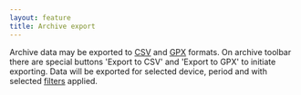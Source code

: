 ```yaml
---
layout: feature
title: Archive export
---
```


Archive data may be exported to [CSV](http://en.wikipedia.org/wiki/Comma-separated_values) and [GPX](http://en.wikipedia.org/wiki/GPS_Exchange_Format) formats. On archive toolbar there are special buttons 'Export to CSV' and 'Export to GPX' to initiate exporting. Data will be exported for selected device, period and with selected [filters](archive-filtering.html) applied.